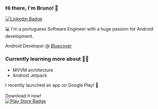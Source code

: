 ### Hi there, I'm Bruno! 👋

[![Linkedin Badge](https://img.shields.io/badge/-LinkedIn-blue?style=flat-square&logo=Linkedin&logoColor=white&link=https://www.linkedin.com/in/bruno-calapez-ponte-6ab83658/)](https://www.linkedin.com/in/bruno-calapez-ponte-6ab83658/)

💻 I'm a portuguese Software Engineer with a huge passion for Android development.

Android Developer @ [Bluecover](https://www.bluecover.pt/)

### Currently learning more about 👨‍💻 
- MVVM architecture 
- Android Jetpack 

I recently launched an app on Google Play! 🚀<br><br>
Download it now!<br>
[![Play Store Badge](https://stuff.mit.edu/afs/sipb/project/android/docs/images/brand/en_generic_rgb_wo_45.png)](https://play.google.com/store/apps/details?id=pt.bruno.parksoflisbon)
